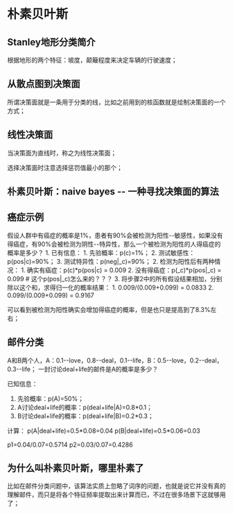 # 朴素贝叶斯

## Stanley地形分类简介
根据地形的两个特征：坡度，颠簸程度来决定车辆的行驶速度；

## 从散点图到决策面
所谓决策面就是一条用于分类的线，比如之前用到的核函数就是绘制决策面的一个方式；

## 线性决策面
当决策面为直线时，称之为线性决策面；

选择决策面时注意选择惩罚值最小的那个；

## 朴素贝叶斯：naive bayes -- 一种寻找决策面的算法

## 癌症示例
假设人群中有癌症的概率是1%，患者有90%会被检测为阳性--敏感性，如果没有得癌症，有90%会被检测为阴性--特异性，那么一个被检测为阳性的人得癌症的概率是多少？
    1. 已有信息：
        1. 先验概率：p(c)=1%；
        2. 测试敏感性：p(pos|c)=90%；
        3. 测试特异性：p(neg|_c)=90%；
    2. 检测为阳性后有两种情况：
        1. 确实有癌症：p(c)*p(pos|c) = 0.009
        2. 没有得癌症：p(_c)*p(pos|_c) = 0.099 # 这个p(pos|_c)怎么来的？？？
    3. 将步骤2中的所有假设结果相加，分别除以这个和，求得归一化的概率结果：
        1. 0.009/(0.009+0.099) = 0.0833
        2. 0.099/(0.009+0.099) = 0.9167

可以看到被检测为阳性确实会增加得癌症的概率，但是也只是提高到了8.3%左右；


## 邮件分类
A和B两个人，A：0.1--love，0.8--deal，0.1--life，B：0.5--love，0.2--deal，0.3--life；
一封讨论deal+life的邮件是A的概率是多少？

已知信息：
1. 先验概率：p(A)=50%；
2. A讨论deal+life的概率：p(deal+life|A)=0.8\*0.1；
3. B讨论deal+life的概率：p(deal+life|B)=0.2\*0.3；

计算：
p(A|deal+life)=0.5\*0.08=0.04
p(B|deal+life)=0.5\*0.06=0.03

p1=0.04/0.07=0.5714
p2=0.03/0.07=0.4286

## 为什么叫朴素贝叶斯，哪里朴素了
比如在邮件分类问题中，该算法实质上忽略了词序的问题，也就是说它并没有真的理解邮件，而只是将各个特征频率提取出来计算而已，不过在很多场景下这就够用了；
